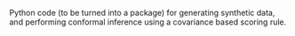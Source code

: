 Python code (to be turned into a package) for generating synthetic data, and performing conformal inference using a covariance based scoring rule.
